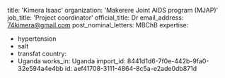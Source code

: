 title: 'Kimera Isaac'
organization: 'Makerere Joint AIDS program (MJAP)'
job_title: 'Project coordinator'
official_title: Dr
email_address: 74kimera@gmail.com
post_nominal_letters: MBChB
expertise:
  - hypertension
  - salt
  - transfat
country:
  - Uganda
works_in: Uganda
import_id: 8441d1d6-7f0e-442b-9fa0-32e594a4e4bb
id: aef41708-3111-4864-8c5a-e2ade0db871d
